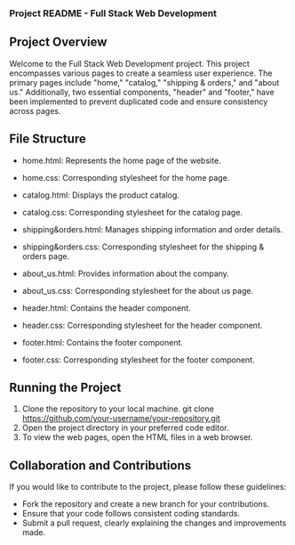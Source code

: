 ### Project README - Full Stack Web Development

## Project Overview
Welcome to the Full Stack Web Development project. This project encompasses various pages to create a seamless user experience. The primary pages include "home," "catalog," "shipping & orders," and "about us." Additionally, two essential components, "header" and "footer," have been implemented to prevent duplicated code and ensure consistency across pages.

## File Structure
- home.html: Represents the home page of the website.
-  home.css: Corresponding stylesheet for the home page.

- catalog.html: Displays the product catalog.
-  catalog.css: Corresponding stylesheet for the catalog page.

- shipping&orders.html: Manages shipping information and order details.
-  shipping&orders.css: Corresponding stylesheet for the shipping & orders page.

- about_us.html: Provides information about the company.
-  about_us.css: Corresponding stylesheet for the about us page.

- header.html: Contains the header component.
-  header.css: Corresponding stylesheet for the header component.

- footer.html: Contains the footer component.
-  footer.css: Corresponding stylesheet for the footer component.

## Running the Project
1. Clone the repository to your local machine.
   git clone https://github.com/your-username/your-repository.git
2. Open the project directory in your preferred code editor.
3. To view the web pages, open the HTML files in a web browser.

## Collaboration and Contributions
If you would like to contribute to the project, please follow these guidelines:

- Fork the repository and create a new branch for your contributions.
- Ensure that your code follows consistent coding standards.
- Submit a pull request, clearly explaining the changes and improvements made.


